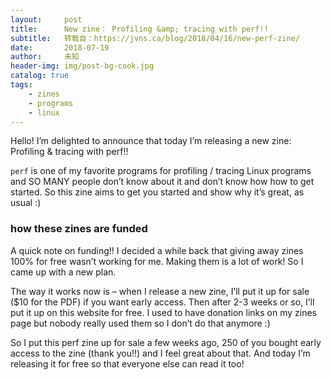 ```yaml
---
layout:     post
title:      New zine： Profiling &amp; tracing with perf!!
subtitle:   转载自：https://jvns.ca/blog/2018/04/16/new-perf-zine/
date:       2018-07-19
author:     未知
header-img: img/post-bg-cook.jpg
catalog: true
tags:
    - zines
    - programs
    - linux
---
```


Hello! I’m delighted to announce that today I’m releasing a new zine: Profiling & tracing with
perf!!

`perf` is one of my favorite programs for profiling / tracing Linux programs and SO MANY people
don’t know about it and don’t know how how to get started. So this zine aims to get you started and
show why it’s great, as usual :)

### how these zines are funded

A quick note on funding!! I decided a while back that giving away zines 100% for free wasn’t working
for me. Making them is a lot of work! So I came up with a new plan.

The way it works now is – when I release a new zine, I’ll put it up for sale ($10 for the PDF) if
you want early access. Then after 2-3 weeks or so, I’ll put it up on this website for free. I used
to have donation links on my zines page but nobody really used them so I don’t do that anymore :)

So I put this perf zine up for sale a few weeks ago, 250 of you bought early access to the zine
(thank you!!) and I feel great about that. And today I’m releasing it for free so that everyone else
can read it too!
